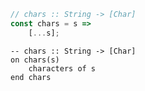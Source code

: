 ```javascript
// chars :: String -> [Char]
const chars = s =>
    [...s];
```


```applescript
-- chars :: String -> [Char]
on chars(s)
    characters of s
end chars
```